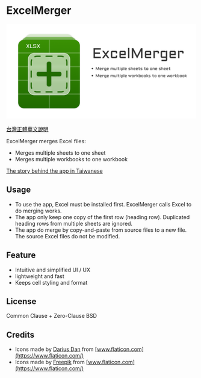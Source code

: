 # ExcelMerger

![ExcelMerger](/static/cover.png)

[台灣正體華文說明](README.zh.md)

ExcelMerger merges Excel files:

- Merges multiple sheets to one sheet
- Merges multiple workbooks to one workbook

[The story behind the app in Taiwanese](https://editor.leonh.space/2021/excelmerger/)

## Usage

- To use the app, Excel must be installed first. ExcelMerger calls Excel to do merging works.
- The app only keep one copy of the first row (heading row). Duplicated heading rows from multiple sheets are ignored.
- The app do merge by copy-and-paste from source files to a new file. The source Excel files do not be modified.

## Feature

- Intuitive and simplified UI / UX
- lightweight and fast
- Keeps cell styling and format

## License

Common Clause + Zero-Clause BSD

## Credits

- Icons made by [Darius Dan](https://www.flaticon.com/authors/darius-dan) from [www.flaticon.com](https://www.flaticon.com/)
- Icons made by [Freepik](https://www.freepik.com") from [www.flaticon.com](https://www.flaticon.com/)

